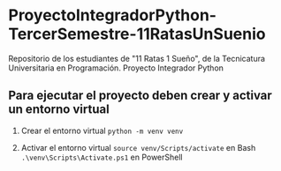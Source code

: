 # ProyectoIntegradorPython-TercerSemestre-11RatasUnSuenio
Repositorio de los estudiantes de "11 Ratas 1 Sueño", de la Tecnicatura Universitaria en Programación. Proyecto Integrador Python

## Para ejecutar el proyecto deben crear y activar un entorno virtual

1. Crear el entorno virtual
`python -m venv venv`

2. Activar el entorno virtual
`source venv/Scripts/activate` en Bash
`.\venv\Scripts\Activate.ps1` en PowerShell